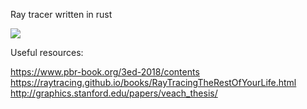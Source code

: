 Ray tracer written in rust

![](https://imgur.com/zREVJF3)

Useful resources:

https://www.pbr-book.org/3ed-2018/contents
https://raytracing.github.io/books/RayTracingTheRestOfYourLife.html
http://graphics.stanford.edu/papers/veach_thesis/
